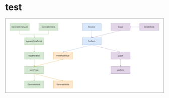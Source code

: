 # test

![code-organization](https://raw.githubusercontent.com/baiyizi/magic-box/main/go/universal-linked-list/image/code-organization.png "code-organization")
